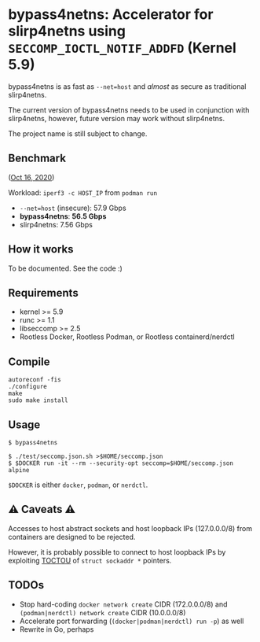 # bypass4netns: Accelerator for slirp4netns using `SECCOMP_IOCTL_NOTIF_ADDFD` (Kernel 5.9)

bypass4netns is as fast as `--net=host` and _almost_ as secure as traditional slirp4netns.

The current version of bypass4netns needs to be used in conjunction with slirp4netns,
however, future version may work without slirp4netns.

The project name is still subject to change.

## Benchmark

([Oct 16, 2020](https://github.com/rootless-containers/bypass4netns/tree/0f2633f8c8022d39caacd94372855df401411ae2))

Workload: `iperf3 -c HOST_IP` from `podman run`

- `--net=host` (insecure): 57.9 Gbps
- **bypass4netns**: **56.5 Gbps**
- slirp4netns: 7.56 Gbps

## How it works

To be documented. See the code :)

## Requirements
- kernel >= 5.9
- runc >= 1.1
- libseccomp >= 2.5
- Rootless Docker, Rootless Podman, or Rootless containerd/nerdctl

## Compile

```console
autoreconf -fis
./configure
make
sudo make install
```

## Usage

```console
$ bypass4netns
```

```console
$ ./test/seccomp.json.sh >$HOME/seccomp.json
$ $DOCKER run -it --rm --security-opt seccomp=$HOME/seccomp.json alpine
```

`$DOCKER` is either `docker`, `podman`, or `nerdctl`.

## :warning: Caveats :warning:
Accesses to host abstract sockets and host loopback IPs (127.0.0.0/8) from containers are designed to be rejected.

However, it is probably possible to connect to host loopback IPs by exploiting [TOCTOU](https://elixir.bootlin.com/linux/v5.9/source/include/uapi/linux/seccomp.h#L81)
of `struct sockaddr *` pointers.

## TODOs
- Stop hard-coding `docker network create` CIDR (172.0.0.0/8) and `(podman|nerdctl) network create` CIDR (10.0.0.0/8)
- Accelerate port forwarding (`(docker|podman|nerdctl) run -p`) as well
- Rewrite in Go, perhaps
